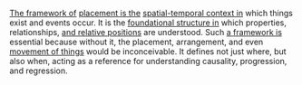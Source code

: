 
[The framework of](3/1/1/2/2/2/2/2/2/2/.Frameworks) [placement is the](1/2/1/2/3/1/2/2/.Position) [spatial-temporal context in](1/2/.Framework%20of%20Placement) which things exist and events occur. It is the [foundational structure in](2/1/1/3/2/1/1/.Foundations) which properties, relationships, [and relative positions](1/2/1/1/1/1/3/2/.Relative%20Position) are understood. Such [a framework is](3/1/1/2/2/2/2/2/2/2/.Frameworks) essential because without it, the placement, arrangement, and even [movement of things](1/3/1/1/1/1/1/1/1/2/.Movement) would be inconceivable. It defines not just where, but also when, acting as a reference for understanding causality, progression, and regression.

